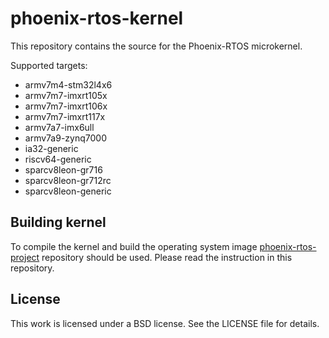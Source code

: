# phoenix-rtos-kernel
This repository contains the source for the Phoenix-RTOS microkernel.

Supported targets:

 * armv7m4-stm32l4x6
 * armv7m7-imxrt105x
 * armv7m7-imxrt106x
 * armv7m7-imxrt117x
 * armv7a7-imx6ull
 * armv7a9-zynq7000
 * ia32-generic
 * riscv64-generic
 * sparcv8leon-gr716
 * sparcv8leon-gr712rc
 * sparcv8leon-generic

## Building kernel
To compile the kernel and build the operating system image [phoenix-rtos-project](https://github.com/phoenix-rtos/phoenix-rtos-project) repository should be used. Please read the instruction in this repository.

## License
This work is licensed under a BSD license. See the LICENSE file for details.
